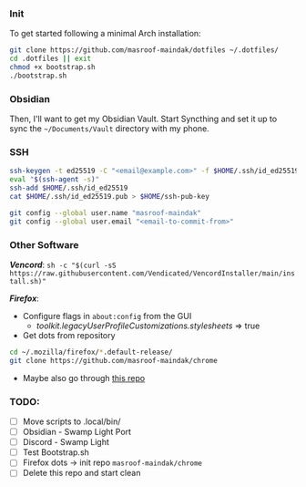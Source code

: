 ### Init

To get started following a minimal Arch installation:

```bash
git clone https://github.com/masroof-maindak/dotfiles ~/.dotfiles/
cd .dotfiles || exit
chmod +x bootstrap.sh
./bootstrap.sh
```

### Obsidian

Then, I'll want to get my Obsidian Vault. Start Syncthing and set it up to sync the `~/Documents/Vault` directory with my phone.

### SSH

```bash
ssh-keygen -t ed25519 -C "<email@example.com>" -f $HOME/.ssh/id_ed25519 -N "<passphrase - empty possible>"
eval "$(ssh-agent -s)"
ssh-add $HOME/.ssh/id_ed25519
cat $HOME/.ssh/id_ed25519.pub > $HOME/ssh-pub-key

git config --global user.name "masroof-maindak"
git config --global user.email "<email-to-commit-from>"
```

### Other Software

***Vencord***: `sh -c "$(curl -sS https://raw.githubusercontent.com/Vendicated/VencordInstaller/main/install.sh)"`

***Firefox***:
- Configure flags in `about:config` from the GUI
    - _toolkit.legacyUserProfileCustomizations.stylesheets_ => true
- Get dots from repository
```bash
cd ~/.mozilla/firefox/*.default-release/
git clone https://github.com/masroof-maindak/chrome
```
- Maybe also go through [this repo](https://github.com/SpitFire-666/Firefox-Stuff)

### TODO:

- [ ] Move scripts to .local/bin/
- [ ] Obsidian - Swamp Light Port
- [ ] Discord - Swamp Light
- [ ] Test Bootstrap.sh
- [ ] Firefox dots -> init repo `masroof-maindak/chrome`
- [ ] Delete this repo and start clean
